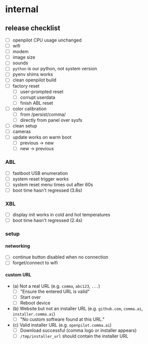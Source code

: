 # internal

## release checklist

- [ ] openpilot CPU usage unchanged
- [ ] wifi
- [ ] modem
- [ ] image size
- [ ] sounds
- [ ] `python` is our python, not system version
- [ ] pyenv shims works
- [ ] clean openpilot build
- [ ] factory reset
  - [ ] user-prompted reset
  - [ ] corrupt userdata
  - [ ] finish ABL reset
- [ ] color calibration
  - [ ] from /persist/comma/
  - [ ] directly from panel over sysfs
- [ ] clean setup
- [ ] cameras
- [ ] update works on warm boot
  - [ ] previous -> new
  - [ ] new -> previous

### ABL

- [ ] fastboot USB enumeration
- [ ] system reset trigger works
- [ ] system reset menu times out after 60s
- [ ] boot time hasn't regressed (3.8s)

### XBL

- [ ] display init works in cold and hot temperatures
- [ ] boot time hasn't regressed (2.4s)

### setup

#### networking

- [ ] continue button disabled when no connection
- [ ] forget/connect to wifi

#### custom URL
- (a) Not a real URL (e.g. `comma`, `abc123`, `...`)
  - [ ] "Ensure the entered URL is valid"
  - [ ] Start over
  - [ ] Reboot device
- (b) Website but not an installer URL (e.g. `github.com`, `comma.ai`, `installer.comma.ai`)
  - [ ] "No custom software found at this URL."
- (c) Valid installer URL (e.g. `openpilot.comma.ai`)
  - [ ] Download successful (comma logo or installer appears)
  - [ ] `/tmp/installer_url` should contain the installer URL
